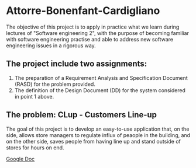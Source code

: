 # Attorre-Bonenfant-Cardigliano

The objective of this project is to apply in practice what we learn during lectures of "Software engineering 2", with the purpose of becoming familiar with software engineering practise and able to address new software engineering issues in a rigorous way. 

## The project include two assignments:

1. The preparation of a Requirement Analysis and Specification Document (RASD) for the problem provided.
2. The definition of the Design Document (DD) for the system considered  in point 1 above.

## The problem: CLup - Customers Line-up

The goal of this project is to develop an easy-to-use application that, on the side, allows store managers to regulate influx of peaople in the building, and on the other side, saves people from having line up and stand outside of stores for hours on end.

[Google Doc](https://docs.google.com/document/d/1ZTo2L0wFMD_bMg4fO4yanGHFwD_XrINr7EyHXOEn9RQ/edit#)
